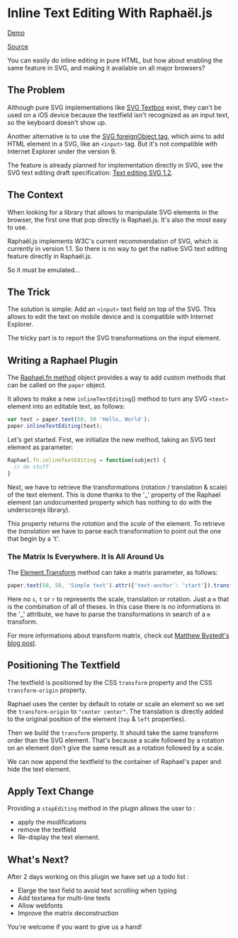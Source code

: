 Inline Text Editing With Raphaël.js
==================================

[Demo](http://marmelab.github.com/RaphaelInlineTextEditing)

[Source](https://github.com/marmelab/RaphaelInlineTextEditing)

You can easily do inline editing in pure HTML, but how about enabling the same feature in SVG, and making it available on all major browsers?

## The Problem

Although pure SVG implementations like [SVG Textbox](http://www.carto.net/papers/svg/gui/textbox/) exist, they can't be used on a iOS device because the textfield isn't recognized as an input text, so the keyboard doesn't show up.

Another alternative is to use the [SVG foreignObject tag](https://developer.mozilla.org/en/docs/SVG/Element/foreignObject), which aims to add HTML element in a SVG, like an `<input>` tag. But it's not compatible with Internet Explorer under the version 9.

The feature is already planned for implementation directly in SVG, see the SVG text editing draft specification: [Text editing SVG 1.2](http://www.w3.org/TR/2004/WD-SVG12-20040226/#text-edit).

## The Context

When looking for a library that allows to manipulate SVG elements in the browser, the first one that pop directly is Raphael.js. It's also the most easy to use. 

Raphaël.js implements W3C's current recommendation of SVG, which is currently in version 1.1. So there is no way to get the native SVG text editing feature directly in Raphaël.js.

So it must be emulated...

## The Trick

The solution is simple: Add an `<input>` text field on top of the SVG. This allows to edit the text on mobile device and is compatible with Internet Explorer.

The tricky part is to report the SVG transformations on the input element.

## Writing a Raphael Plugin

The [Raphael.fn method](http://raphaeljs.com/reference.html#Raphael.fn) object provides a way to add custom methods that can be called on the `paper` object.

It allows to make a new `inlineTextEditing`() method to turn any SVG `<text>` element into an editable text, as follows:

```javascript
var text = paper.text(50, 50 'Hello, World');
paper.inlineTextEditing(text);
```

Let's get started. First, we initialize the new method, taking an SVG text element as parameter:

```javascript
Raphael.fn.inlineTextEditing = function(subject) {
  // do stuff
}
```

Next, we have to retrieve the transformations (rotation / translation & scale) of the text element. This is done thanks to the '_' property of the Raphael element (an undocumented property which has nothing to do with the underscorejs library).

This property returns the *rotation* and the *scale* of the element. To retrieve the *translation* we have to parse each transformation to point out the one that begin by a 't'.

### The Matrix Is Everywhere. It Is All Around Us

The [Element.Transform](http://raphaeljs.com/reference.html#Element.transform) method can take a matrix parameter, as follows:

```javascript
paper.text(50, 50, 'Simple text').attr({'text-anchor': 'start'}).transform('m1.4627,0.628,-0.9108,2.1215,-9.3025,-56.8329');
```

Here no `s`, `t` or `r` to represents the scale, translation or rotation. Just a `m` that is the combination of all of theses.
In this case there is no informations in the '_' attribute, we have to parse the transformations in search of a `m` transform.

For more informations about transform matrix, check out [Matthew Bystedt's blog post](http://apike.ca/prog_svg_transform.html).

## Positioning The Textfield

The textfield is positioned by the CSS `transform` property and the CSS `transform-origin` property.

Raphael uses the center by default to rotate or scale an element so we set the `transform-origin` to `"center center"`.
The translation is directly added to the original position of the element (`top` & `left` properties).

Then we build the `transform` property. It should take the same transform order than the SVG element. That's because a scale followed by a rotation on an element don't give the same result as a rotation followed by a scale.

We can now append the textfield to the container of Raphael's paper and hide the text element.

## Apply Text Change

Providing a `stopEditing` method in the plugin allows the user to :

- apply the modifications
- remove the textfield 
- Re-display the text element.

## What's Next?

After 2 days working on this plugin we have set up a todo list :
- Elarge the text field to avoid text scrolling when typing
- Add textarea for multi-line texts
- Allow webfonts
- Improve the matrix deconstruction

You're welcome if you want to give us a hand!
